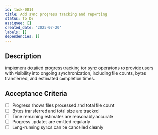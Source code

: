 ```yaml
---
id: task-0014
title: Add sync progress tracking and reporting
status: To Do
assignee: []
created_date: '2025-07-20'
labels: []
dependencies: []
---
```


## Description

Implement detailed progress tracking for sync operations to provide users with visibility into ongoing synchronization, including file counts, bytes transferred, and estimated completion times.

## Acceptance Criteria

- [ ] Progress shows files processed and total file count
- [ ] Bytes transferred and total size are tracked
- [ ] Time remaining estimates are reasonably accurate
- [ ] Progress updates are emitted regularly
- [ ] Long-running syncs can be cancelled cleanly
